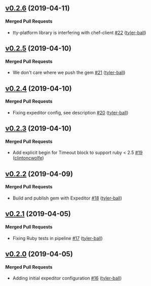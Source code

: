 <!-- latest_release 0.2.6 -->
## [v0.2.6](https://github.com/chef/license-acceptance/tree/v0.2.6) (2019-04-11)

#### Merged Pull Requests
- tty-platform library is interfering with chef-client [#22](https://github.com/chef/license-acceptance/pull/22) ([tyler-ball](https://github.com/tyler-ball))
<!-- latest_release -->

## [v0.2.5](https://github.com/chef/license-acceptance/tree/v0.2.5) (2019-04-10)

#### Merged Pull Requests
- We don&#39;t care where we push the gem [#21](https://github.com/chef/license-acceptance/pull/21) ([tyler-ball](https://github.com/tyler-ball))

## [v0.2.4](https://github.com/chef/license-acceptance/tree/v0.2.4) (2019-04-10)

#### Merged Pull Requests
- Fixing expeditor config, see description [#20](https://github.com/chef/license-acceptance/pull/20) ([tyler-ball](https://github.com/tyler-ball))

## [v0.2.3](https://github.com/chef/license-acceptance/tree/v0.2.3) (2019-04-10)

#### Merged Pull Requests
- Add explicit begin for Timeout block to support ruby &lt; 2.5 [#19](https://github.com/chef/license-acceptance/pull/19) ([clintoncwolfe](https://github.com/clintoncwolfe))

## [v0.2.2](https://github.com/chef/license-acceptance/tree/v0.2.2) (2019-04-09)

#### Merged Pull Requests
- Build and publish gem with Expeditor [#18](https://github.com/chef/license-acceptance/pull/18) ([tyler-ball](https://github.com/tyler-ball))

## [v0.2.1](https://github.com/chef/license-acceptance/tree/v0.2.1) (2019-04-05)

#### Merged Pull Requests
- Fixing Ruby tests in pipeline [#17](https://github.com/chef/license-acceptance/pull/17) ([tyler-ball](https://github.com/tyler-ball))

## [v0.2.0](https://github.com/chef/license-acceptance/tree/v0.2.0) (2019-04-05)

#### Merged Pull Requests
- Adding initial expeditor configuration [#16](https://github.com/chef/license-acceptance/pull/16) ([tyler-ball](https://github.com/tyler-ball))